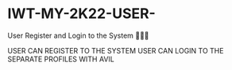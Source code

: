 # IWT-MY-2K22-USER-
User Register and Login to the System 🏅🏅🏅


USER CAN REGISTER TO THE SYSTEM 
USER CAN LOGIN TO THE SEPARATE PROFILES WITH AVIL
